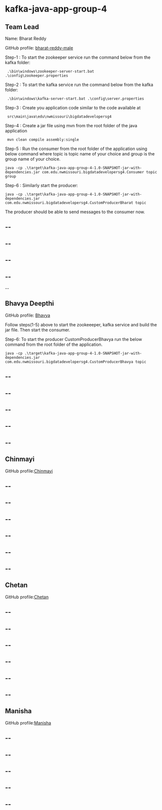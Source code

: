 # kafka-java-app-group-4

## Team Lead

Name: Bharat Reddy

GitHub profile: [bharat-reddy-male](https://github.com/bharat-reddy-male)

Step-1 : To start the zookeeper service  run the command below from the kafka folder:

``` .\bin\windows\zookeeper-server-start.bat .\config\zookeeper.properties```

Step-2 : To start the kafka service  run the command below from the kafka folder: 

``` .\bin\windows\kafka-server-start.bat .\config\server.properties```

Step-3 : Create you application code similar to the code available at 

``` src\main\java\edu\nwmissouri\bigdatadevelopersg4```

Step-4 : Create a jar file using mvn from the root folder of the java application

``` mvn clean compile assembly:single```


Step-5 : Run the consumer from the root folder of the application using below command where topic is topic name of your choice and group is the group name of your choice.

```java -cp .\target\kafka-java-app-group-4-1.0-SNAPSHOT-jar-with-dependencies.jar com.edu.nwmissouri.bigdatadevelopersg4.Consumer topic group ```

Step-6 : Similarly start the producer: 

```java -cp .\target\kafka-java-app-group-4-1.0-SNAPSHOT-jar-with-dependencies.jar com.edu.nwmissouri.bigdatadevelopersg4.CustomProducerBharat topic```

The producer should be able to send messages to the consumer now.

--
--
--
--
--
--
--
--
--
## Bhavya Deepthi

GitHub profile: [Bhavya](https://github.com/Bhavya-123)

Follow steps(1-5) above to start the zookeeeper, kafka service and build the jar file. Then start the consumer.

Step-6: To start the producer CustomProducerBhavya run the below command from the root folder of the application.

```java -cp .\target\kafka-java-app-group-4-1.0-SNAPSHOT-jar-with-dependencies.jar com.edu.nwmissouri.bigdatadevelopersg4.CustomProducerBhavya topic```

--
--
--
--
--
--
--
--
--
--
## Chinmayi

GitHub profile:[Chinmayi](https://github.com/Chinmayi98)

--
--
--
--
--
--
--
--
--
--
--
--
## Chetan 

GitHub profile:[Chetan](https://github.com/chetankudaravalli16)

--
--
--
--
--
--
--
--
--
--
--
--

## Manisha

GitHub profile:[Manisha](https://github.com/Manisha-Mengani)

--
--
--
--
--
--
--
--
--
--






